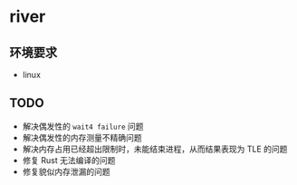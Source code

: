 # river

## 环境要求

- linux

## TODO

- 解决偶发性的 `wait4 failure` 问题
- 解决偶发性的内存测量不精确问题
- 解决内存占用已经超出限制时，未能结束进程，从而结果表现为 TLE 的问题
- 修复 Rust 无法编译的问题
- 修复貌似内存泄漏的问题
